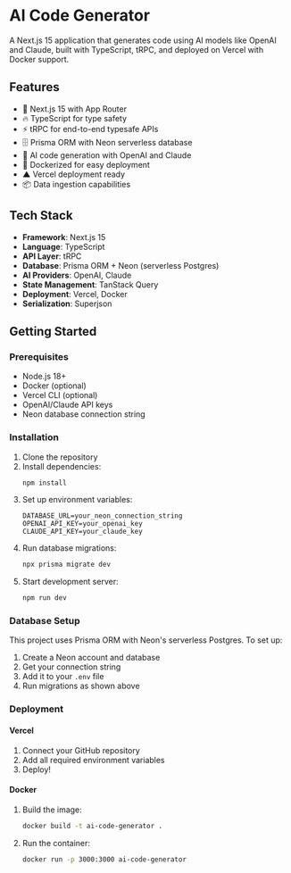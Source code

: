 # AI Code Generator

A Next.js 15 application that generates code using AI models like OpenAI and Claude, built with TypeScript, tRPC, and deployed on Vercel with Docker support.

## Features

- 🚀 Next.js 15 with App Router
- 🔥 TypeScript for type safety
- ⚡ tRPC for end-to-end typesafe APIs
- 🗄️ Prisma ORM with Neon serverless database
- 🤖 AI code generation with OpenAI and Claude
- 🐳 Dockerized for easy deployment
- ▲ Vercel deployment ready
- 📦 Data ingestion capabilities

## Tech Stack

- **Framework**: Next.js 15
- **Language**: TypeScript
- **API Layer**: tRPC
- **Database**: Prisma ORM + Neon (serverless Postgres)
- **AI Providers**: OpenAI, Claude
- **State Management**: TanStack Query
- **Deployment**: Vercel, Docker
- **Serialization**: Superjson

## Getting Started

### Prerequisites

- Node.js 18+
- Docker (optional)
- Vercel CLI (optional)
- OpenAI/Claude API keys
- Neon database connection string

### Installation

1. Clone the repository
2. Install dependencies:
   ```bash
   npm install
   ```
3. Set up environment variables:
   ```env
   DATABASE_URL=your_neon_connection_string
   OPENAI_API_KEY=your_openai_key
   CLAUDE_API_KEY=your_claude_key
   ```
4. Run database migrations:
   ```bash
   npx prisma migrate dev
   ```
5. Start development server:
   ```bash
   npm run dev
   ```

### Database Setup

This project uses Prisma ORM with Neon's serverless Postgres. To set up:

1. Create a Neon account and database
2. Get your connection string
3. Add it to your `.env` file
4. Run migrations as shown above

### Deployment

#### Vercel

1. Connect your GitHub repository
2. Add all required environment variables
3. Deploy!

#### Docker

1. Build the image:
   ```bash
   docker build -t ai-code-generator .
   ```
2. Run the container:
   ```bash
   docker run -p 3000:3000 ai-code-generator
   ```
